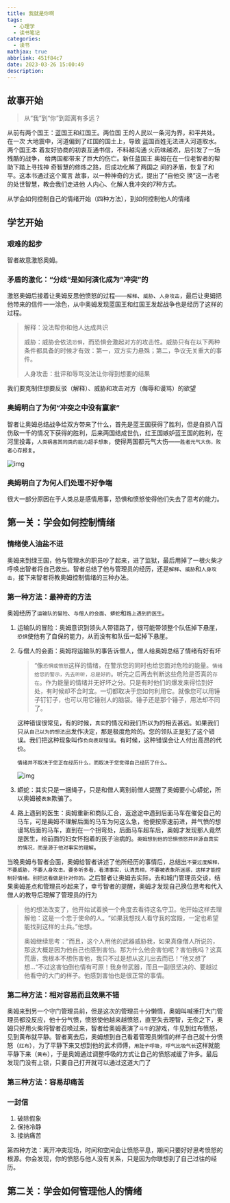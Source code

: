 ```yaml
---
title: 我就是你啊
tags:
  - 心理学
  - 读书笔记
categories:
  - 读书
mathjax: true
abbrlink: 451f84c7
date: 2023-03-26 15:00:49
description:
---
```

<!-- 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 -->

## 故事开始

> 从“我”到“你”到距离有多远？

从前有两个国王：蓝国王和红国王。两位国
王的人民以一条河为界，和平共处。在一次
大地震中，河道偏到了红国的国土上，导致
蓝国百姓无法进入河道取水。两个国王本
着友好协商的初衷互通书信，不料越沟通
火药味越浓，后引发了一场残酷的战争，
给两国都带来了巨大的伤亡。新任蓝国王
奥姆在在一位老智者的帮助下踏上寻找神
奇智慧的修炼之路，后成功化解了两国之
间的矛盾，恢复了和平。这本书通过这个寓言
故事，以一种神奇的方式，提出了“自他交
换”这一古老的处世智慧，教会我们走进他
人内心、化解人我冲突的7种方式。

从学会如何控制自己的情绪开始（四种方法），到如何控制他人的情绪

## 学艺开始

### 艰难的起步

智者故意激怒奥姆。

### 矛盾的激化：“分歧“是如何演化成为“冲突”的

激怒奥姆后接着让奥姆反思他愤怒的过程——`解释`、`威胁`、`人身攻击`，最后让奥姆把他带来的信件一一涂色，从中奥姆发现蓝国王和红国王发起战争也是经历了这样的过程。

> 解释：没法帮你和他人达成共识
>
> 威胁：威胁会依法`恐惧`，而恐惧会激起对方的攻击性。威胁只有在以下两种条件都具备的时候才有效：第一，双方实力悬殊；第二，争议无关重大的事件。
>
> 人身攻击：批评和辱骂没法让你得到想要的结果

我们要克制住想要反驳（解释）、威胁和攻击对方（侮辱和谩骂）的欲望

### 奥姆明白了为何“冲突之中没有赢家”

智者让奥姆总结战争给双方带来了什么，首先是蓝王国获得了胜利，但是自损八百伤敌一千的情况下获得的胜利，后来两国结成世仇，红王国嫉妒蓝王国的胜利，在河里投毒，`人类祸害其同类的能力超乎想象`，使得两国都元气大伤——`胜者元气大伤，败者心存报复`。

![img](http://wowoos.oss-cn-shenzhen.aliyuncs.com/img/2E1F15249467D5C383BF8FA518067316.png)

### 奥姆明白了为何人们处理不好争端

很大一部分原因在于人类总是感情用事，恐惧和愤怒使得他们失去了思考的能力。

## 第一关：学会如何控制情绪

### 情绪使人油盐不进

奥姆来到绿王国，他与管理水的职员吵了起来，进了监狱，最后用掉了一根火柴才呼唤出智者将自己救出。智者总结了他与管理员的经历，还是`解释`、`威胁`和`人身攻击`，接下来智者将教奥姆控制情绪的三种办法。

### 第一种方法：最神奇的方法

奥姆经历了`运输队的冒险`、`与僧人的会面`、`蟒蛇`和`路上遇到的医生`。

1. 运输队的冒险：奥姆意识到领头人带错路了，很可能带领整个队伍掉下悬崖，`恐惧`使他有了自保的能力，从而没有和队伍一起掉下悬崖。

2. 与僧人的会面：奥姆将运输队的事告诉僧人，僧人给奥姆总结了情绪有好有坏

   > “像`恐惧或愤怒`这样的情绪，在警示您的同时也给您面对危险的能量。`情绪给您的警示，先去听听，总是好的`。听完之后再去判断这些危险是否真的`存在`。作为能量的情绪并无好坏之分。只是有时他们的爆发来得恰到好处，有时候却不合时宜。一切都取决于您如何利用它。就像您可以用锤子钉钉子，也可以用它锤别人的脑袋。锤子还是那个锤子，用法却不同了。

   这种错误很常见，有的时候，`真实`的情况和我们所以为的相去甚远。如果我们只从`自己以为的想法`出发作决定，那是极度危险的。您的领队正是犯了这个错误。我们把这种现象叫作`负向表现错误`。有时候，这种错误会让人付出高昂的代价。

   `情绪并不取决于您正在经历什么，而取决于您觉得自己经历了什么。`

   ![img](https://cdn.jsdelivr.net/gh/Ravanla/drawing_bed@main/books/%E6%88%91%E5%B0%B1%E6%98%AF%E4%BD%A0%E5%95%8A%E7%AC%AC%E4%B8%80%E5%85%B3.png)

3. 蟒蛇：其实只是一捆绳子，只是和僧人离别前僧人提醒了奥姆要小心蟒蛇，所以奥姆被`表象`欺骗了。

4. 路上遇到的医生：奥姆重新和商队汇合，返途途中遇到后面马车在催促自己的马车，可是奥姆不理解后面的马车为何这么急，他便按原速前进，并气愤的想谩骂后面的马车，直到在一个拐弯处，后面马车超车后，奥姆才发现那人竟然是医生，给前面的妇女怀抱着的孩子治病的。`奥姆想到他的恐惧愤怒并非源自真实的情况，而是源于他对事实的理解`。

当晚奥姆与智者会面，奥姆给智者讲述了他所经历的事情后，总结出`不要过度解释，不要威胁，不要人身攻击。要多听多看，看清事实，认清真相，不要被表象所迷惑，这样才能控制好情绪。别把这看做是针对你的。`之后智者让奥姆去实际，去和城门管理员交谈，结果奥姆差点和管理员吵起来了，幸亏智者的提醒，奥姆才发现自己换位思考和代入僧人的教导后理解了管理员的行为

> 他的想法改变了，他开始试着换一个角度去看待这名守卫。他开始这样去理解他：这是一个忠于使命的人。“如果我想找人看守我的宫殿，一定也希望能找到这样的士兵。”他想。
>
> 奥姆继续思考：“而且，这个人用他的武器威胁我，如果真像僧人所说的，那这大概是因为他自己也感到害怕。那为什么他会害怕呢？害怕我吗？这真荒唐，我根本不想伤害他，我只不过是想从这儿出去而已！”他又想了想…“不过这害怕倒也情有可原！我身带武器，而且一副很坚决的、要越过他看守的大门的样子。他感到害怕也是很正常的事情。

### 第二种方法：相对容易而且效果不错

奥姆来到另一个守门管理员前，但是这次的管理员十分懒惰，奥姆叫喊捶打大门管理员都没反应，他十分气愤，愤怒使他越来越愤怒，直至失去理智，无奈之下，奥姆只好用火柴将智者召唤过来，智者给奥姆表演了`斗牛`的游戏，牛见到红布愤怒，见到黄布就平静。智者离去后，奥姆想到自己看着管理员懒惰的样子自己就十分愤怒（`红布`），为了平静下来又想到他的武术师傅，`用肚子呼吸`，`呼气比吸气长`这样就能平静下来（`黄布`），于是奥姆通过调整呼吸的方式让自己的愤怒减缓了许多。最后发现门没有上锁，只要自己打开就可以通过这道大门了

### 第三种方法：容易却痛苦

### 一封信

1. 破除假象
2. 保持冷静
3. 接纳痛苦

第四种方法：离开冲突现场，时间和空间会让愤怒平息，期间只要好好思考愤怒的根源。你会发现，你的愤怒与他人没有关系，只是因为你联想到了自己过往的经历。

## 第二关：学会如何管理他人的情绪




<!-- 

https://cdn.jsdelivr.net/gh/Ravanla/drawing_bed@main/github_img/shanweiSea01.jpeg
https://cdn.jsdelivr.net/gh/Ravanla/drawing_bed@main/github_img/shanweiTree05.jpeg
https://cdn.jsdelivr.net/gh/Ravanla/drawing_bed@main/github_img/shanweiTree04.jpeg
https://cdn.jsdelivr.net/gh/Ravanla/drawing_bed@main/github_img/shanweiTree03.jpeg
https://cdn.jsdelivr.net/gh/Ravanla/drawing_bed@main/github_img/shanweiTree02.jpeg
https://cdn.jsdelivr.net/gh/Ravanla/drawing_bed@main/github_img/shanweiTree01.jpeg 

https://cdn.jsdelivr.net/gh/Ravanla/drawing_bed@main/github_img/shanawei22.jpeg
https://cdn.jsdelivr.net/gh/Ravanla/drawing_bed@main/github_img/shanwei21.jpeg
https://cdn.jsdelivr.net/gh/Ravanla/drawing_bed@main/github_img/shanwei20.jpeg
https://cdn.jsdelivr.net/gh/Ravanla/drawing_bed@main/github_img/shanwei19.jpeg
https://cdn.jsdelivr.net/gh/Ravanla/drawing_bed@main/github_img/shanwei14.jpeg
https://cdn.jsdelivr.net/gh/Ravanla/drawing_bed@main/github_img/shanwei15.jpeg
https://cdn.jsdelivr.net/gh/Ravanla/drawing_bed@main/github_img/shanwei18.jpeg
https://cdn.jsdelivr.net/gh/Ravanla/drawing_bed@main/github_img/shanwei17.jpeg
https://cdn.jsdelivr.net/gh/Ravanla/drawing_bed@main/github_img/shanwei16.jpeg
https://wowoos.oss-cn-shenzhen.aliyuncs.com/aliyunimg/shanwei13.jpeg
https://wowoos.oss-cn-shenzhen.aliyuncs.com/aliyunimg/shanwei12.jpeg
https://wowoos.oss-cn-shenzhen.aliyuncs.com/aliyunimg/shanwei11.jpeg
https://cdn.jsdelivr.net/gh/Ravanla/drawing_bed@main/github_img/shanwei10.jpeg
https://cdn.jsdelivr.net/gh/Ravanla/drawing_bed@main/github_img/shanwei09.jpeg
https://cdn.jsdelivr.net/gh/Ravanla/drawing_bed@main/github_img/shanwei08.jpeg
https://cdn.jsdelivr.net/gh/Ravanla/drawing_bed@main/github_img/shanwei07.jpeg
https://cdn.jsdelivr.net/gh/Ravanla/drawing_bed@main/github_img/shanwei06.jpeg
https://cdn.jsdelivr.net/gh/Ravanla/drawing_bed@main/github_img/shanwei05.jpeg
https://cdn.jsdelivr.net/gh/Ravanla/drawing_bed@main/github_img/shanwei04.jpeg
https://cdn.jsdelivr.net/gh/Ravanla/drawing_bed@main/github_img/shanwei03.jpeg
https://cdn.jsdelivr.net/gh/Ravanla/drawing_bed@main/github_img/shanwei02.jpeg
https://cdn.jsdelivr.net/gh/Ravanla/drawing_bed@main/github_img/shanwei01.jpeg

-->